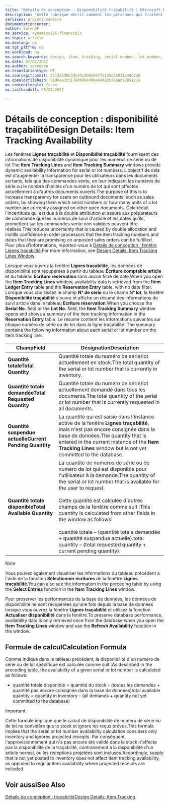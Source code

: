 ```yaml
---
title: "Détails de conception - Disponibilité traçabilité | Microsoft Docs"
description: "Cette rubrique décrit comment les personnes qui traitent les commandes peuvent se baser sur la disponibilité des numéros de série ou de lot."
services: project-madeira
documentationcenter: 
author: SorenGP
ms.service: dynamics365-financials
ms.topic: article
ms.devlang: na
ms.tgt_pltfrm: na
ms.workload: na
ms.search.keywords: design, item, tracking, serial number, lot number, outbound documents
ms.date: 07/01/2017
ms.author: sgroespe
ms.translationtype: HT
ms.sourcegitcommit: 2c13559bb3dc44cdb61697f5135c5b931e34d2a8
ms.openlocfilehash: d196aa3c5176d040440be441e2573eac92891219
ms.contentlocale: fr-be
ms.lasthandoff: 09/22/2017

---
```

# <a name="design-details-item-tracking-availability"></a><span data-ttu-id="bdf1b-103">Détails de conception : disponibilité traçabilité</span><span class="sxs-lookup"><span data-stu-id="bdf1b-103">Design Details: Item Tracking Availability</span></span>
<span data-ttu-id="bdf1b-104">Les fenêtres **Lignes traçabilité** et **Disponibilité traçabilité** fournissent des informations de disponibilité dynamique pour les numéros de série ou de lot.</span><span class="sxs-lookup"><span data-stu-id="bdf1b-104">The **Item Tracking Lines** and **Item Tracking Summary** windows provide dynamic availability information for serial or lot numbers.</span></span> <span data-ttu-id="bdf1b-105">L'objectif de cela est d'augmenter la transparence pour les utilisateurs dans les documents sortants, tels que des commandes vente, en leur indiquant les numéros de série ou le nombre d'unités d'un numéro de lot qui sont affectés actuellement à d'autres documents ouverts.</span><span class="sxs-lookup"><span data-stu-id="bdf1b-105">The purpose of this is to increase transparency for users on outbound documents, such as sales orders, by showing them which serial numbers or how many units of a lot number are currently assigned on other open documents.</span></span> <span data-ttu-id="bdf1b-106">Cela réduit l'incertitude qui est due à la double attribution et assure aux préparateurs de commande que les numéros de suivi d'article et les dates qu'ils promettent sur les commandes vente non validées peuvent être réalisés.</span><span class="sxs-lookup"><span data-stu-id="bdf1b-106">This reduces uncertainty that is caused by double allocation and instills confidence in order processors that the item tracking numbers and dates that they are promising on unposted sales orders can be fulfilled.</span></span> <span data-ttu-id="bdf1b-107">Pour plus d'informations, reportez\-vous à [Détails de conception : fenêtre Lignes traçabilité](design-details-item-tracking-lines-window.md).</span><span class="sxs-lookup"><span data-stu-id="bdf1b-107">For more information, see [Design Details: Item Tracking Lines Window](design-details-item-tracking-lines-window.md).</span></span>  
  
<span data-ttu-id="bdf1b-108">Lorsque vous ouvrez la fenêtre **Lignes traçabilité**, les données de disponibilité sont récupérées à partir du tableau **Écriture comptable article** et du tableau **Ecriture réservation** sans aucun filtre de date.</span><span class="sxs-lookup"><span data-stu-id="bdf1b-108">When you open the **Item Tracking Lines** window, availability data is retrieved from the **Item Ledger Entry** table and the **Reservation Entry** table, with no date filter.</span></span> <span data-ttu-id="bdf1b-109">Lorsque vous choisissez le champ **N° de série** ou le champ **N° lot**, la fenêtre **Disponibilité traçabilité** s'ouvre et affiche un résumé des informations de suivi article dans le tableau **Ecriture réservation**.</span><span class="sxs-lookup"><span data-stu-id="bdf1b-109">When you choose the **Serial No.** field or the **Lot No.** field, the **Item Tracking Summary** window opens and shows a summary of the item tracking information in the **Reservation Entry** table.</span></span> <span data-ttu-id="bdf1b-110">Le résumé contient les informations suivantes sur chaque numéro de série ou de lot dans la ligne traçabilité :</span><span class="sxs-lookup"><span data-stu-id="bdf1b-110">The summary contains the following information about each serial or lot number on the item tracking line:</span></span>  
  
|<span data-ttu-id="bdf1b-111">Champ</span><span class="sxs-lookup"><span data-stu-id="bdf1b-111">Field</span></span>|<span data-ttu-id="bdf1b-112">Désignation</span><span class="sxs-lookup"><span data-stu-id="bdf1b-112">Description</span></span>|  
|---------------------------------|---------------------------------------|  
|<span data-ttu-id="bdf1b-113">**Quantité totale**</span><span class="sxs-lookup"><span data-stu-id="bdf1b-113">**Total Quantity**</span></span>|<span data-ttu-id="bdf1b-114">Quantité totale du numéro de série/lot actuellement en stock.</span><span class="sxs-lookup"><span data-stu-id="bdf1b-114">The total quantity of the serial or lot number that is currently in inventory.</span></span>|  
|<span data-ttu-id="bdf1b-115">**Quantité totale demandée**</span><span class="sxs-lookup"><span data-stu-id="bdf1b-115">**Total Requested Quantity**</span></span>|<span data-ttu-id="bdf1b-116">Quantité totale du numéro de série/lot actuellement demandé dans tous les documents.</span><span class="sxs-lookup"><span data-stu-id="bdf1b-116">The total quantity of the serial or lot number that is currently requested in all documents.</span></span>|  
|<span data-ttu-id="bdf1b-117">**Quantité suspendue actuelle**</span><span class="sxs-lookup"><span data-stu-id="bdf1b-117">**Current Pending Quantity**</span></span>|<span data-ttu-id="bdf1b-118">La quantité qui est saisie dans l'instance active de la fenêtre **Lignes traçabilité**, mais n'est pas encore consignée dans la base de données.</span><span class="sxs-lookup"><span data-stu-id="bdf1b-118">The quantity that is entered in the current instance of the **Item Tracking Lines** window but is not yet committed to the database.</span></span>|  
|<span data-ttu-id="bdf1b-119">**Quantité totale disponible**</span><span class="sxs-lookup"><span data-stu-id="bdf1b-119">**Total Available Quantity**</span></span>|<span data-ttu-id="bdf1b-120">La quantité de numéros de série ou de numéro de lot qui est disponible pour l'utilisateur à la demande.</span><span class="sxs-lookup"><span data-stu-id="bdf1b-120">The quantity of the serial or lot number that is available for the user to request.</span></span><br /><br /> <span data-ttu-id="bdf1b-121">Cette quantité est calculée d'autres champs de la fenêtre comme suit :</span><span class="sxs-lookup"><span data-stu-id="bdf1b-121">This quantity is calculated from other fields in the window as follows:</span></span><br /><br /> <span data-ttu-id="bdf1b-122">quantité totale – (quantité totale demandée + quantité suspendue actuelle).</span><span class="sxs-lookup"><span data-stu-id="bdf1b-122">total quantity – (total requested quantity + current pending quantity).</span></span>|  
  
> [!NOTE]  
>  <span data-ttu-id="bdf1b-123">Vous pouvez également visualiser les informations du tableau précédent à l'aide de la fonction **Sélectionner écritures** de la fenêtre **Lignes traçabilité**.</span><span class="sxs-lookup"><span data-stu-id="bdf1b-123">You can also see the information in the preceding table by using the **Select Entries** function in the **Item Tracking Lines** window.</span></span>  
  
<span data-ttu-id="bdf1b-124">Pour préserver les performances de la base de données, les données de disponibilité ne sont récupérées qu'une fois depuis la base de données lorsque vous ouvrez la fenêtre **Lignes traçabilité** et utilisez la fonction **Actualiser disponibilité** dans la fenêtre.</span><span class="sxs-lookup"><span data-stu-id="bdf1b-124">To preserve database performance, availability data is only retrieved once from the database when you open the **Item Tracking Lines** window and use the **Refresh Availability** function in the window.</span></span>  
  
## <a name="calculation-formula"></a><span data-ttu-id="bdf1b-125">Formule de calcul</span><span class="sxs-lookup"><span data-stu-id="bdf1b-125">Calculation Formula</span></span>  
<span data-ttu-id="bdf1b-126">Comme indiqué dans le tableau précédent, la disponibilité d'un numéro de série ou de lot spécifique est calculée comme suit :</span><span class="sxs-lookup"><span data-stu-id="bdf1b-126">As described in the preceding table, the availability of a given serial or lot number is calculated as follows:</span></span>  
  
* <span data-ttu-id="bdf1b-127">quantité totale disponible = quantité du stock – (toutes les demandes + quantité pas encore consignée dans la base de données)</span><span class="sxs-lookup"><span data-stu-id="bdf1b-127">total available quantity = quantity in inventory – (all demands + quantity not yet committed to the database)</span></span>  
  
> [!IMPORTANT]  
>  <span data-ttu-id="bdf1b-128">Cette formule implique que le calcul de disponibilité de numéro de série ou de lot ne considère que le stock et ignore les reçus prévus.</span><span class="sxs-lookup"><span data-stu-id="bdf1b-128">This formula implies that the serial or lot number availability calculation considers only inventory and ignores projected receipts.</span></span> <span data-ttu-id="bdf1b-129">Par conséquent, l'approvisionnement qui n'a pas encore été validé dans le stock n'affecte pas la disponibilité de la traçabilité, contrairement à la disponibilité d'un article normal, où les réceptions projetées sont incluses.</span><span class="sxs-lookup"><span data-stu-id="bdf1b-129">Accordingly, supply that is not yet posted to inventory does not affect item tracking availability, as opposed to regular item availability where projected receipts are included.</span></span>  
  
## <a name="see-also"></a><span data-ttu-id="bdf1b-130">Voir aussi</span><span class="sxs-lookup"><span data-stu-id="bdf1b-130">See Also</span></span>  
[<span data-ttu-id="bdf1b-131">Détails de conception : traçabilité</span><span class="sxs-lookup"><span data-stu-id="bdf1b-131">Design Details: Item Tracking</span></span>](design-details-item-tracking.md)
